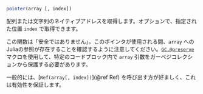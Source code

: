 ```julia
pointer(array [, index])
```

配列または文字列のネイティブアドレスを取得します。オプションで、指定された位置 `index` で取得できます。

この関数は「安全ではありません」。このポインタが使用される間、`array` へのJuliaの参照が存在することを確認するように注意してください。[`GC.@preserve`](@ref) マクロを使用して、特定のコードブロック内で `array` 引数をガーベジコレクションから保護する必要があります。

一般的には、[`Ref(array[, index])`](@ref Ref) を呼び出す方が好ましく、これは有効性を保証します。
